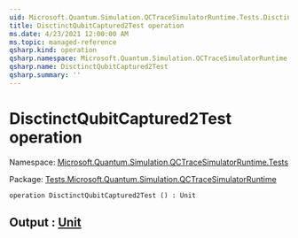 ```yaml
---
uid: Microsoft.Quantum.Simulation.QCTraceSimulatorRuntime.Tests.DisctinctQubitCaptured2Test
title: DisctinctQubitCaptured2Test operation
ms.date: 4/23/2021 12:00:00 AM
ms.topic: managed-reference
qsharp.kind: operation
qsharp.namespace: Microsoft.Quantum.Simulation.QCTraceSimulatorRuntime.Tests
qsharp.name: DisctinctQubitCaptured2Test
qsharp.summary: ''
---
```


# DisctinctQubitCaptured2Test operation

Namespace: [Microsoft.Quantum.Simulation.QCTraceSimulatorRuntime.Tests](xref:Microsoft.Quantum.Simulation.QCTraceSimulatorRuntime.Tests)

Package: [Tests.Microsoft.Quantum.Simulation.QCTraceSimulatorRuntime](https://nuget.org/packages/Tests.Microsoft.Quantum.Simulation.QCTraceSimulatorRuntime)




```qsharp
operation DisctinctQubitCaptured2Test () : Unit
```


## Output : [Unit](xref:microsoft.quantum.qsharp.valueliterals#unit-literal)

